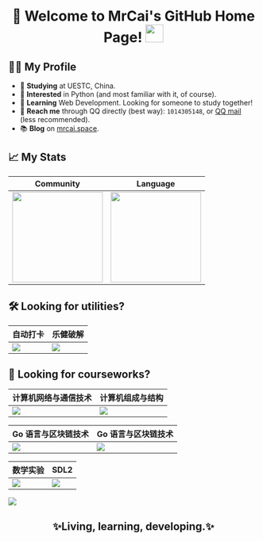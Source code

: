 <h1 align="center">
  🎉 Welcome to MrCai's GitHub Home Page!
  <img src="https://media.giphy.com/media/hvRJCLFzcasrR4ia7z/giphy.gif" width="36">
</h1>

## 👨‍💻 My Profile

- 🏫 **Studying** at UESTC, China.
- 💓 **Interested** in Python (and most familiar with it, of course).
- 📖 **Learning** Web Development. Looking for someone to study together!
- 💬 **Reach me** through QQ directly (best way): `1014305148`, or <a href="mailto:mrcaidev@qq.com">QQ mail</a> (less recommended).
- 📚 **Blog** on [mrcai.space](https://mrcaidev.github.io).

## 📈 My Stats

|Community|Language|
|---|---|
|<img src="https://github-readme-stats.vercel.app/api?username=mrcaidev&theme=github_dark&show_icons=true&count_private=true" style="height:182px;cursor:default" />|<img src="https://github-readme-stats.vercel.app/api/top-langs/?username=mrcaidev&layout=compact&hide=html&theme=github_dark&langs_count=8" style="height:182px;cursor:default" />|

## 🛠️ Looking for utilities?

|自动打卡|乐健破解|
|---|---|
|<a href="https://github.com/mrcaidev/uestc-temperature"><img align="center" src="https://github-readme-stats.vercel.app/api/pin/?username=mrcaidev&repo=uestc-temperature&theme=github_dark" /></a>|<a href="https://github.com/mrcaidev/legym"><img align="center" src="https://github-readme-stats.vercel.app/api/pin/?username=mrcaidev&repo=legym&theme=github_dark" /></a>|

## 🏫 Looking for courseworks?

|计算机网络与通信技术|计算机组成与结构|
|---|---|
|<a href="https://github.com/mrcaidev/cnt"><img align="center" src="https://github-readme-stats.vercel.app/api/pin/?username=mrcaidev&repo=cnt&theme=github_dark" /></a>|<a href="https://github.com/mrcaidev/cpu"><img align="center" src="https://github-readme-stats.vercel.app/api/pin/?username=mrcaidev&repo=cpu&theme=github_dark" /></a>|

|Go 语言与区块链技术|Go 语言与区块链技术|
|---|---|
|<a href="https://github.com/mrcaidev/calculator"><img align="center" src="https://github-readme-stats.vercel.app/api/pin/?username=mrcaidev&repo=calculator&theme=github_dark" /></a>|<a href="https://github.com/mrcaidev/blockchain"><img align="center" src="https://github-readme-stats.vercel.app/api/pin/?username=mrcaidev&repo=blockchain&theme=github_dark" /></a>|

|数学实验|SDL2|
|---|---|
|<a href="https://github.com/mrcaidev/matlab-experiment"><img align="center" src="https://github-readme-stats.vercel.app/api/pin/?username=mrcaidev&repo=matlab-experiment&theme=github_dark" /></a>|<a href="https://github.com/mrcaidev/SDL2-wheel"><img align="center" src="https://github-readme-stats.vercel.app/api/pin/?username=mrcaidev&repo=SDL2-wheel&theme=github_dark" /></a>|

<img src="https://activity-graph.herokuapp.com/graph?username=mrcaidev&theme=react-dark&hide_border=true&line=58A5FE&color=C9D1D9"/>

<h2 align="center">✨Living, learning, developing.✨</h2>
